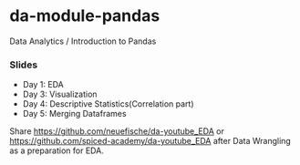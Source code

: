 # da-module-pandas
Data Analytics / Introduction to Pandas


### Slides

- Day 1: EDA
- Day 3: Visualization
- Day 4: Descriptive Statistics(Correlation part)
- Day 5: Merging Dataframes 



Share https://github.com/neuefische/da-youtube_EDA or 
https://github.com/spiced-academy/da-youtube_EDA after Data Wrangling as a preparation for EDA.

